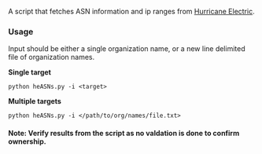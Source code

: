 A script that fetches ASN information and ip ranges from [Hurricane Electric](https://bgp.he.net.).

### Usage
Input should be either a single organization name, or a new line delimited file of organization names.

**Single target**
```
python heASNs.py -i <target>
```

**Multiple targets**
```
python heASNs.py -i </path/to/org/names/file.txt>
```


#### Note: Verify results from the script as no valdation is done to confirm ownership.
